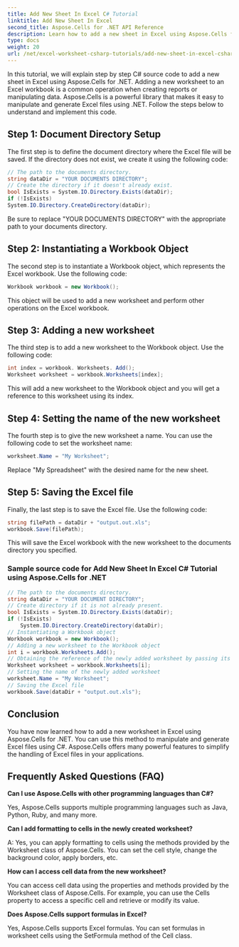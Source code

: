 ```yaml
---
title: Add New Sheet In Excel C# Tutorial
linktitle: Add New Sheet In Excel
second_title: Aspose.Cells for .NET API Reference
description: Learn how to add a new sheet in Excel using Aspose.Cells for .NET. Step by step tutorial with source code in C#.
type: docs
weight: 20
url: /net/excel-worksheet-csharp-tutorials/add-new-sheet-in-excel-csharp-tutorial/
---
```

In this tutorial, we will explain step by step C# source code to add a new sheet in Excel using Aspose.Cells for .NET. Adding a new worksheet to an Excel workbook is a common operation when creating reports or manipulating data. Aspose.Cells is a powerful library that makes it easy to manipulate and generate Excel files using .NET. Follow the steps below to understand and implement this code.

## Step 1: Document Directory Setup

The first step is to define the document directory where the Excel file will be saved. If the directory does not exist, we create it using the following code:

```csharp
// The path to the documents directory.
string dataDir = "YOUR DOCUMENTS DIRECTORY";
// Create the directory if it doesn't already exist.
bool IsExists = System.IO.Directory.Exists(dataDir);
if (!IsExists)
System.IO.Directory.CreateDirectory(dataDir);
```

Be sure to replace "YOUR DOCUMENTS DIRECTORY" with the appropriate path to your documents directory.

## Step 2: Instantiating a Workbook Object

The second step is to instantiate a Workbook object, which represents the Excel workbook. Use the following code:

```csharp
Workbook workbook = new Workbook();
```

This object will be used to add a new worksheet and perform other operations on the Excel workbook.

## Step 3: Adding a new worksheet

The third step is to add a new worksheet to the Workbook object. Use the following code:

```csharp
int index = workbook. Worksheets. Add();
Worksheet worksheet = workbook.Worksheets[index];
```

This will add a new worksheet to the Workbook object and you will get a reference to this worksheet using its index.

## Step 4: Setting the name of the new worksheet

The fourth step is to give the new worksheet a name. You can use the following code to set the worksheet name:

```csharp
worksheet.Name = "My Worksheet";
```

Replace "My Spreadsheet" with the desired name for the new sheet.

## Step 5: Saving the Excel file

Finally, the last step is to save the Excel file. Use the following code:

```csharp
string filePath = dataDir + "output.out.xls";
workbook.Save(filePath);
```

This will save the Excel workbook with the new worksheet to the documents directory you specified.

### Sample source code for Add New Sheet In Excel C# Tutorial using Aspose.Cells for .NET 
```csharp
// The path to the documents directory.
string dataDir = "YOUR DOCUMENT DIRECTORY";
// Create directory if it is not already present.
bool IsExists = System.IO.Directory.Exists(dataDir);
if (!IsExists)
	System.IO.Directory.CreateDirectory(dataDir);
// Instantiating a Workbook object
Workbook workbook = new Workbook();
// Adding a new worksheet to the Workbook object
int i = workbook.Worksheets.Add();
// Obtaining the reference of the newly added worksheet by passing its sheet index
Worksheet worksheet = workbook.Worksheets[i];
// Setting the name of the newly added worksheet
worksheet.Name = "My Worksheet";
// Saving the Excel file
workbook.Save(dataDir + "output.out.xls");
```

## Conclusion

You have now learned how to add a new worksheet in Excel using Aspose.Cells for .NET. You can use this method to manipulate and generate Excel files using C#. Aspose.Cells offers many powerful features to simplify the handling of Excel files in your applications.

## Frequently Asked Questions (FAQ)

**Can I use Aspose.Cells with other programming languages than C#?**

Yes, Aspose.Cells supports multiple programming languages such as Java, Python, Ruby, and many more.

**Can I add formatting to cells in the newly created worksheet?**

A: Yes, you can apply formatting to cells using the methods provided by the Worksheet class of Aspose.Cells. You can set the cell style, change the background color, apply borders, etc.

**How can I access cell data from the new worksheet?**

You can access cell data using the properties and methods provided by the Worksheet class of Aspose.Cells. For example, you can use the Cells property to access a specific cell and retrieve or modify its value.

**Does Aspose.Cells support formulas in Excel?**

Yes, Aspose.Cells supports Excel formulas. You can set formulas in worksheet cells using the SetFormula method of the Cell class.

